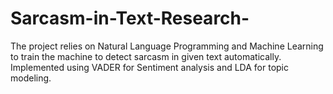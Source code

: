# Sarcasm-in-Text-Research-
The project relies on Natural Language Programming and Machine Learning to train the machine to detect sarcasm in given text automatically. Implemented using VADER for Sentiment analysis and LDA for topic modeling.

